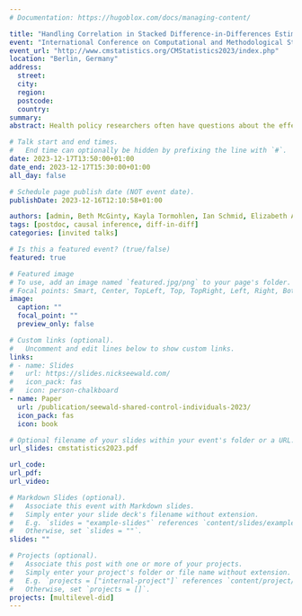 ```yaml
---
# Documentation: https://hugoblox.com/docs/managing-content/

title: "Handling Correlation in Stacked Difference-in-Differences Estimates with Application to Medical Cannabis Policy"
event: "International Conference on Computational and Methodological Statistics 2023"
event_url: "http://www.cmstatistics.org/CMStatistics2023/index.php"
location: "Berlin, Germany"
address:
  street:
  city:
  region:
  postcode:
  country:
summary:
abstract: Health policy researchers often have questions about the effects of a policy implemented at some cluster-level unit, e.g., states, counties, hospitals, etc., on individual-level outcomes collected over multiple time periods. Stacked difference-in-differences is an increasingly popular way to estimate these effects. The approach involves estimating treatment effects for each policy-implementing unit, then, if scientifically appropriate, aggregating them to an average effect estimate. However, when individual-level data are available, and non-implementing units are used as comparators for multiple policy-implementing units, data from untreated individuals may be used across multiple analyses, thereby inducing a correlation between effect estimates. Existing methods do not quantify or account for this sharing of controls. A stacked difference-in-differences study is described, investigating the effects of state medical cannabis laws on treatment for chronic pain, a framework for estimating and managing this correlation due to shared control individuals is discussed, and how accounting for it affects the substantive results is shown.

# Talk start and end times.
#   End time can optionally be hidden by prefixing the line with `#`.
date: 2023-12-17T13:50:00+01:00
date_end: 2023-12-17T15:30:00+01:00
all_day: false

# Schedule page publish date (NOT event date).
publishDate: 2023-12-16T12:10:58+01:00

authors: [admin, Beth McGinty, Kayla Tormohlen, Ian Schmid, Elizabeth A. Stuart]
tags: [postdoc, causal inference, diff-in-diff]
categories: [invited talks]

# Is this a featured event? (true/false)
featured: true

# Featured image
# To use, add an image named `featured.jpg/png` to your page's folder. 
# Focal points: Smart, Center, TopLeft, Top, TopRight, Left, Right, BottomLeft, Bottom, BottomRight.
image:
  caption: ""
  focal_point: ""
  preview_only: false

# Custom links (optional).
#   Uncomment and edit lines below to show custom links.
links:
# - name: Slides
#   url: https://slides.nickseewald.com/
#   icon_pack: fas
#   icon: person-chalkboard
- name: Paper
  url: /publication/seewald-shared-control-individuals-2023/
  icon_pack: fas
  icon: book

# Optional filename of your slides within your event's folder or a URL.
url_slides: cmstatistics2023.pdf

url_code:
url_pdf:
url_video:

# Markdown Slides (optional).
#   Associate this event with Markdown slides.
#   Simply enter your slide deck's filename without extension.
#   E.g. `slides = "example-slides"` references `content/slides/example-slides.md`.
#   Otherwise, set `slides = ""`.
slides: ""

# Projects (optional).
#   Associate this post with one or more of your projects.
#   Simply enter your project's folder or file name without extension.
#   E.g. `projects = ["internal-project"]` references `content/project/deep-learning/index.md`.
#   Otherwise, set `projects = []`.
projects: [multilevel-did]
---
```

